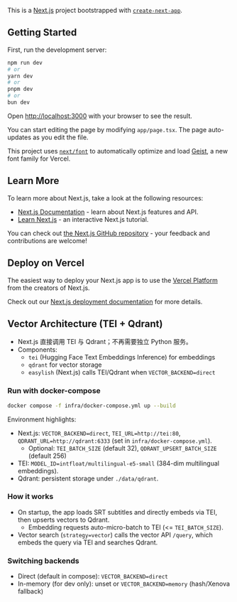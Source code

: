 This is a [Next.js](https://nextjs.org) project bootstrapped with [`create-next-app`](https://nextjs.org/docs/app/api-reference/cli/create-next-app).

## Getting Started

First, run the development server:

```bash
npm run dev
# or
yarn dev
# or
pnpm dev
# or
bun dev
```

Open [http://localhost:3000](http://localhost:3000) with your browser to see the result.

You can start editing the page by modifying `app/page.tsx`. The page auto-updates as you edit the file.

This project uses [`next/font`](https://nextjs.org/docs/app/building-your-application/optimizing/fonts) to automatically optimize and load [Geist](https://vercel.com/font), a new font family for Vercel.

## Learn More

To learn more about Next.js, take a look at the following resources:

- [Next.js Documentation](https://nextjs.org/docs) - learn about Next.js features and API.
- [Learn Next.js](https://nextjs.org/learn) - an interactive Next.js tutorial.

You can check out [the Next.js GitHub repository](https://github.com/vercel/next.js) - your feedback and contributions are welcome!

## Deploy on Vercel

The easiest way to deploy your Next.js app is to use the [Vercel Platform](https://vercel.com/new?utm_medium=default-template&filter=next.js&utm_source=create-next-app&utm_campaign=create-next-app-readme) from the creators of Next.js.

Check out our [Next.js deployment documentation](https://nextjs.org/docs/app/building-your-application/deploying) for more details.

## Vector Architecture (TEI + Qdrant)

- Next.js 直接调用 TEI 与 Qdrant；不再需要独立 Python 服务。
- Components:
  - `tei` (Hugging Face Text Embeddings Inference) for embeddings
  - `qdrant` for vector storage
  - `easylish` (Next.js) calls TEI/Qdrant when `VECTOR_BACKEND=direct`

### Run with docker-compose

```bash
docker compose -f infra/docker-compose.yml up --build
```

Environment highlights:
- Next.js: `VECTOR_BACKEND=direct`, `TEI_URL=http://tei:80`, `QDRANT_URL=http://qdrant:6333` (set in `infra/docker-compose.yml`).
  - Optional: `TEI_BATCH_SIZE` (default 32), `QDRANT_UPSERT_BATCH_SIZE` (default 256)
- TEI: `MODEL_ID=intfloat/multilingual-e5-small` (384-dim multilingual embeddings).
- Qdrant: persistent storage under `./data/qdrant`.

### How it works
- On startup, the app loads SRT subtitles and directly embeds via TEI, then upserts vectors to Qdrant.
  - Embedding requests auto-micro-batch to TEI (<= `TEI_BATCH_SIZE`).
- Vector search (`strategy=vector`) calls the vector API `/query`, which embeds the query via TEI and searches Qdrant.

### Switching backends
- Direct (default in compose): `VECTOR_BACKEND=direct`
- In-memory (for dev only): unset or `VECTOR_BACKEND=memory` (hash/Xenova fallback)
